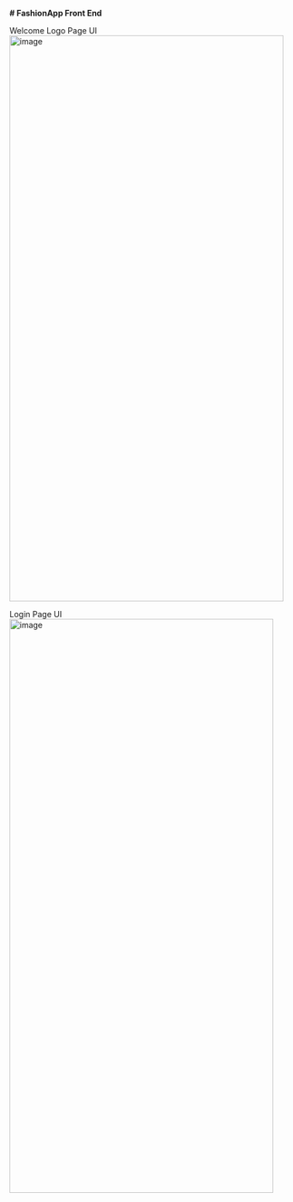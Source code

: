 **﻿# FashionApp Front End**


Welcome Logo Page UI
<img width="483" height="999" alt="image" src="https://github.com/user-attachments/assets/445ff21b-770b-4312-9642-5751a5285090" />



Login Page UI
<img width="465" height="1013" alt="image" src="https://github.com/user-attachments/assets/5a9ad05f-91d0-4b1b-b11a-15166722caed" />

